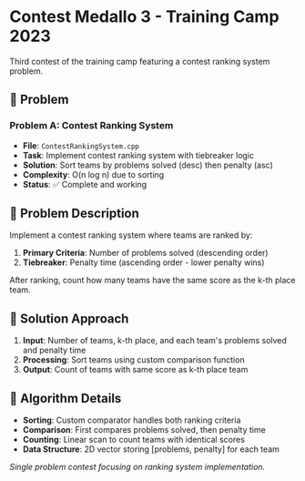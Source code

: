 # Contest Medallo 3 - Training Camp 2023

Third contest of the training camp featuring a contest ranking system problem.

## 📝 Problem

### Problem A: Contest Ranking System
- **File**: `ContestRankingSystem.cpp`
- **Task**: Implement contest ranking system with tiebreaker logic
- **Solution**: Sort teams by problems solved (desc) then penalty (asc)
- **Complexity**: O(n log n) due to sorting
- **Status**: ✅ Complete and working

## 🎯 Problem Description

Implement a contest ranking system where teams are ranked by:
1. **Primary Criteria**: Number of problems solved (descending order)
2. **Tiebreaker**: Penalty time (ascending order - lower penalty wins)

After ranking, count how many teams have the same score as the k-th place team.

## 🔧 Solution Approach

1. **Input**: Number of teams, k-th place, and each team's problems solved and penalty time
2. **Processing**: Sort teams using custom comparison function
3. **Output**: Count of teams with same score as k-th place team

## 🧮 Algorithm Details

- **Sorting**: Custom comparator handles both ranking criteria
- **Comparison**: First compares problems solved, then penalty time
- **Counting**: Linear scan to count teams with identical scores
- **Data Structure**: 2D vector storing [problems, penalty] for each team

*Single problem contest focusing on ranking system implementation.*
